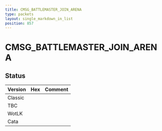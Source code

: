 ```yaml
---
title: CMSG_BATTLEMASTER_JOIN_ARENA
type: packets
layout: single_markdown_in_list
position: 857
---
```


# CMSG_BATTLEMASTER_JOIN_ARENA

## Status

Version | Hex | Comment
---------- | ---------- | ---------- 
Classic |  |  
TBC |  |  
WotLK |  |  
Cata |  |  
